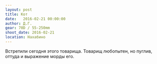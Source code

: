 ```yaml
---
layout: post
title: Кот
date:   2016-02-21 00:00:00
author: Д.Г.
gear: 70D / 55-250mm
shoot_date: 2016-02-21
location: Нахабино
---
```


Встретили сегодня этого товарища. Товарищ любопытен, но пуглив, оттуда и выражение морды его.
